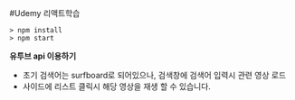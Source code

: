 #Udemy 리액트학습

```
> npm install
> npm start
```

**유투브 api 이용하기**

- 초기 검색어는 surfboard로 되어있으나, 검색창에 검색어 입력시 관련 영상 로드
- 사이드에 리스트 클릭시 해당 영상을 재생 할 수 있습니다.